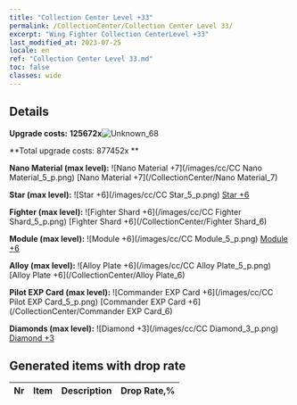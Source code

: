 ```yaml
---
title: "Collection Center Level +33"
permalink: /CollectionCenter/Collection Center Level 33/
excerpt: "Wing Fighter Collection CenterLevel +33"
last_modified_at: 2023-07-25
locale: en
ref: "Collection Center Level 33.md"
toc: false
classes: wide
---
```



## Details

 **Upgrade costs:** **125672x**![Unknown_68](/images/item/bh_img25_p.png)

 **Total upgrade costs: 877452x **

 **Nano Material (max level):** ![Nano Material +7](/images/cc/CC Nano Material_5_p.png) [Nano Material +7](/CollectionCenter/Nano Material_7)

 **Star (max level):** ![Star +6](/images/cc/CC Star_5_p.png) [Star +6](/CollectionCenter/Star_6)

 **Fighter (max level):** ![Fighter Shard +6](/images/cc/CC Fighter Shard_5_p.png) [Fighter Shard +6](/CollectionCenter/Fighter Shard_6)

 **Module (max level):** ![Module +6](/images/cc/CC Module_5_p.png) [Module +6](/CollectionCenter/Module_6)

 **Alloy (max level):** ![Alloy Plate +6](/images/cc/CC Alloy Plate_5_p.png) [Alloy Plate +6](/CollectionCenter/Alloy Plate_6)

 **Pilot EXP Card (max level):** ![Commander EXP Card +6](/images/cc/CC Pilot EXP Card_5_p.png) [Commander EXP Card +6](/CollectionCenter/Commander EXP Card_6)

 **Diamonds (max level):** ![Diamond +3](/images/cc/CC Diamond_3_p.png) [Diamond +3](/CollectionCenter/Diamond_3)

## Generated items with drop rate

  |  Nr |     Item   |    Description   |  Drop Rate,% |
  |:----|:----------:|:-----------------|:-------------|

